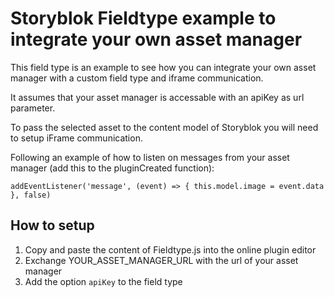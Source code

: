 # Storyblok Fieldtype example to integrate your own asset manager

This field type is an example to see how you can integrate your own asset manager with a custom field type and iframe communication.

It assumes that your asset manager is accessable with an apiKey as url parameter.

To pass the selected asset to the content model of Storyblok you will need to setup iFrame communication.

Following an example of how to listen on messages from your asset manager (add this to the pluginCreated function):

```
addEventListener('message', (event) => { this.model.image = event.data }, false)
```

## How to setup

1. Copy and paste the content of Fieldtype.js into the online plugin editor
2. Exchange YOUR_ASSET_MANAGER_URL with the url of your asset manager
3. Add the option ```apiKey``` to the field type
